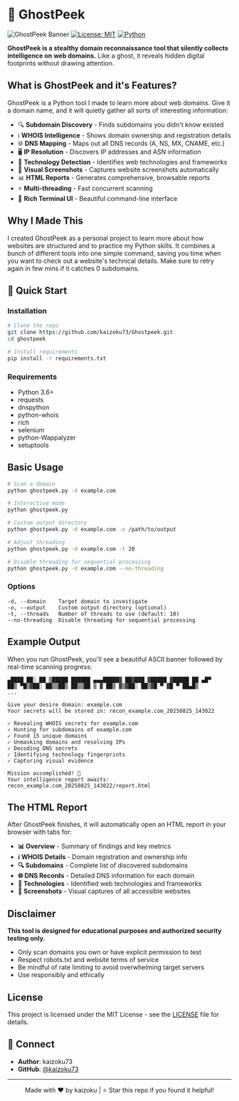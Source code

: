 # 👻 GhostPeek

![GhostPeek Banner](https://img.shields.io/badge/GhostPeek-Domain%20Reconnaissance-blue?style=for-the-badge)
[![License: MIT](https://img.shields.io/badge/License-MIT-yellow.svg)](https://opensource.org/licenses/MIT)
[![Python](https://img.shields.io/badge/python-v3.6+-blue.svg)](https://www.python.org/downloads/)

**GhostPeek is a stealthy domain reconnaissance tool that silently collects intelligence on web domains.** Like a ghost, it reveals hidden digital footprints without drawing attention.

## What is GhostPeek and it's Features?

GhostPeek is a Python tool I made to learn more about web domains. Give it a domain name, and it will quietly gather all sorts of interesting information:

- 🔍 **Subdomain Discovery** - Finds subdomains you didn't know existed
- ℹ️ **WHOIS Intelligence** - Shows domain ownership and registration details  
- 🌐 **DNS Mapping** - Maps out all DNS records (A, NS, MX, CNAME, etc.)
- 🖥️ **IP Resolution** - Discovers IP addresses and ASN information
- 🔧 **Technology Detection** - Identifies web technologies and frameworks
- 📸 **Visual Screenshots** - Captures website screenshots automatically
- 📊 **HTML Reports** - Generates comprehensive, browsable reports
- ⚡ **Multi-threading** - Fast concurrent scanning
- 🎨 **Rich Terminal UI** - Beautiful command-line interface

## Why I Made This

I created GhostPeek as a personal project to learn more about how websites are structured and to practice my Python skills. It combines a bunch of different tools into one simple command, saving you time when you want to check out a website's technical details. Make sure to retry again in few mins if it catches 0 subdomains. 

## 🚀 Quick Start

### Installation

```bash
# Clone the repo
git clone https://github.com/kaizoku73/Ghostpeek.git
cd ghostpeek

# Install requirements
pip install -r requirements.txt
```

### Requirements

- Python 3.6+
- requests
- dnspython
- python-whois
- rich
- selenium
- python-Wappalyzer
- setuptools

## Basic Usage

```bash
# Scan a domain
python ghostpeek.py -d example.com

# Interactive mode
python ghostpeek.py

# Custom output directory
python ghostpeek.py -d example.com -o /path/to/output

# Adjust threading
python ghostpeek.py -d example.com -t 20

# Disable threading for sequential processing
python ghostpeek.py -d example.com --no-threading
```

### Options

```
-d, --domain    Target domain to investigate
-o, --output    Custom output directory (optional)
-t, --threads   Number of threads to use (default: 10)
--no-threading  Disable threading for sequential processing
```

## Example Output

When you run GhostPeek, you'll see a beautiful ASCII banner followed by real-time scanning progress:


```
▄████ ██░ ██ ▒█████ ██████ ▄▄▄█████▓ ██▓███ ▓█████ ▓█████ ██ ▄█▀
██▒ ▀█▒▓██░ ██▒▒██▒ ██▒▒██ ▒ ▓ ██▒ ▓▒▓██░ ██▒▓█ ▀ ▓█ ▀ ██▄█▒
...

Give your desire domain: example.com
Your secrets will be stored in: recon_example.com_20250825_143022

✓ Revealing WHOIS secrets for example.com
✓ Hunting for subdomains of example.com
✓ Found 15 unique domains
✓ Unmasking domains and resolving IPs
✓ Decoding DNS secrets
✓ Identifying technology fingerprints
✓ Capturing visual evidence

Mission accomplished! 🎉
Your intelligence report awaits: recon_example.com_20250825_143022/report.html
```

## The HTML Report

After GhostPeek finishes, it will automatically open an HTML report in your browser with tabs for:

- **📊 Overview** - Summary of findings and key metrics
- **ℹ️ WHOIS Details** - Domain registration and ownership info
- **🔍 Subdomains** - Complete list of discovered subdomains
- **🌐 DNS Records** - Detailed DNS information for each domain
- **🔧 Technologies** - Identified web technologies and frameworks
- **📸 Screenshots** - Visual captures of all accessible websites

## Disclaimer

**This tool is designed for educational purposes and authorized security testing only.**

- Only scan domains you own or have explicit permission to test
- Respect robots.txt and website terms of service  
- Be mindful of rate limiting to avoid overwhelming target servers
- Use responsibly and ethically

## License

This project is licensed under the MIT License - see the [LICENSE](LICENSE) file for details.

## 🔗 Connect

- **Author**: kaizoku73
- **GitHub**: [@kaizoku73](https://github.com/kaizoku73)

---

<div align="center">
Made with ❤️ by kaizoku | ⭐ Star this repo if you found it helpful!
</div>
